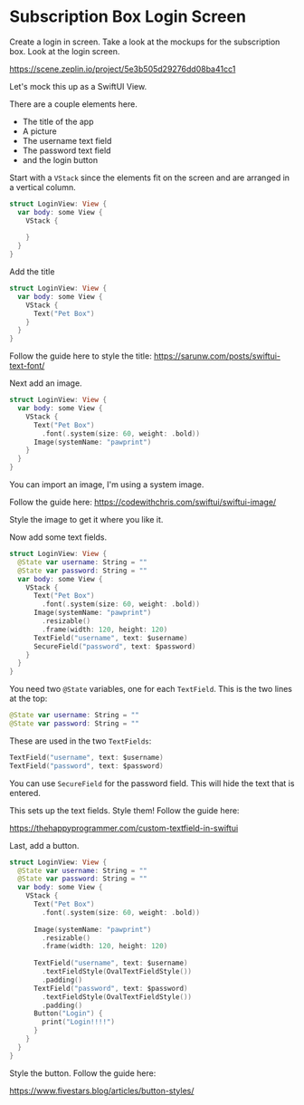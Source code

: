 # Subscription Box Login Screen

Create a login in screen. Take a look at the mockups for the subscription box. Look at the login screen. 

https://scene.zeplin.io/project/5e3b505d29276dd08ba41cc1

Let's mock this up as a SwiftUI View. 

There are a couple elements here.

- The title of the app
- A picture 
- The username text field 
- The password text field
- and the login button

Start with a `VStack` since the elements fit on the screen and are arranged in a vertical column. 

```Swift
struct LoginView: View {
  var body: some View {
    VStack {
      
    }
  }
}
```

Add the title

```Swift
struct LoginView: View {
  var body: some View {
    VStack {
      Text("Pet Box")
    }
  }
}
```

Follow the guide here to style the title: https://sarunw.com/posts/swiftui-text-font/

Next add an image. 

```Swift
struct LoginView: View {
  var body: some View {
    VStack {
      Text("Pet Box")
        .font(.system(size: 60, weight: .bold))
      Image(systemName: "pawprint")
    }
  }
}
```

You can import an image, I'm using a system image. 

Follow the guide here: https://codewithchris.com/swiftui/swiftui-image/

Style the image to get it where you like it. 

Now add some text fields. 

```Swift
struct LoginView: View {
  @State var username: String = ""
  @State var password: String = ""
  var body: some View {
    VStack {
      Text("Pet Box")
        .font(.system(size: 60, weight: .bold))
      Image(systemName: "pawprint")
        .resizable()
        .frame(width: 120, height: 120)
      TextField("username", text: $username)
      SecureField("password", text: $password)
    }
  }
}
```

You need two `@State` variables, one for each `TextField`. This is the two lines at the top: 

```Swift 
@State var username: String = ""
@State var password: String = ""
```

These are used in the two `TextFields`: 

```Swift 
TextField("username", text: $username)
TextField("password", text: $password)
```
You can use `SecureField` for the password field. This will hide the text that is entered. 

This sets up the text fields. Style them! Follow the guide here: 

https://thehappyprogrammer.com/custom-textfield-in-swiftui

Last, add a button. 

```Swift 
struct LoginView: View {
  @State var username: String = ""
  @State var password: String = ""
  var body: some View {
    VStack {
      Text("Pet Box")
        .font(.system(size: 60, weight: .bold))
      
      Image(systemName: "pawprint")
        .resizable()
        .frame(width: 120, height: 120)
      
      TextField("username", text: $username)
        .textFieldStyle(OvalTextFieldStyle())
        .padding()
      TextField("password", text: $password)
        .textFieldStyle(OvalTextFieldStyle())
        .padding()
      Button("Login") {
        print("Login!!!!")
      }
    }
  }
}
```

Style the button. Follow the guide here: 

https://www.fivestars.blog/articles/button-styles/






